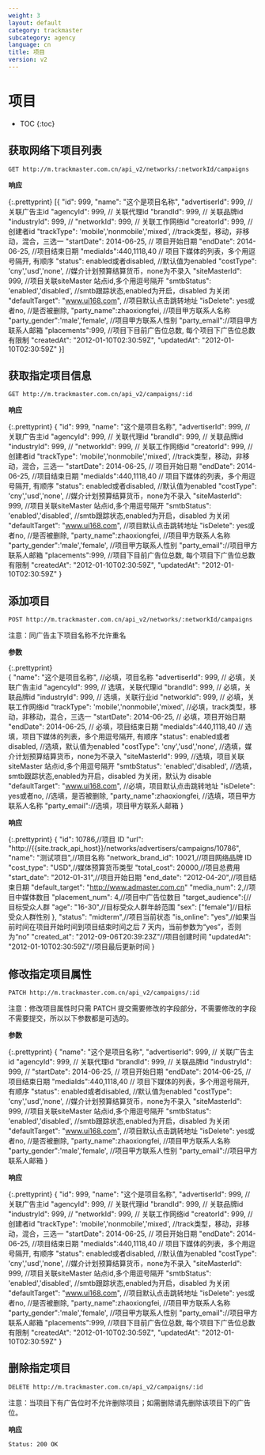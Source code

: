 ```yaml
---
weight: 3
layout: default
category: trackmaster
subcategory: agency
language: cn
title: 项目
version: v2
---
```


# 项目

* TOC
{:toc}

## 获取网络下项目列表

    GET http://m.trackmaster.com.cn/api_v2/networks/:networkId/campaigns

**响应**

{:.prettyprint}
    [{
        "id": 999,
        "name": "这个是项目名称",
        "advertiserId": 999, // 关联广告主id
        "agencyId": 999, // 关联代理id
        "brandId": 999, // 关联品牌id
        "industryId": 999, //
        "networkId": 999, // 关联工作网络id
        "creatorId": 999, // 创建者id
        "trackType": 'mobile','nonmobile','mixed', //track类型，移动，非移动，混合，三选一
        "startDate": 2014-06-25, // 项目开始日期
        "endDate": 2014-06-25, //项目结束日期
        "mediaIds":440,1118,40 // 项目下媒体的列表，多个用逗号隔开, 有顺序
        "status": enabled或者disabled, //默认值为enabled
        "costType": 'cny','usd','none', //媒介计划预算结算货币，none为不录入
        "siteMasterId": 999, //项目关联siteMaster 站点id,多个用逗号隔开
        "smtbStatus": 'enabled','disabled', //smtb跟踪状态,enabled为开启，disabled 为关闭
        "defaultTarget": "www.ui168.com", //项目默认点击跳转地址
        "isDelete":  yes或者no, //是否被删除,
        "party_name":zhaoxiongfei, //项目甲方联系人名称
        "party_gender":'male','female', //项目甲方联系人性别
        "party_email"://项目甲方联系人邮箱
        "placements":999, //项目下目前广告位总数, 每个项目下广告位总数有限制
        "createdAt": "2012-01-10T02:30:59Z",
        "updatedAt": "2012-01-10T02:30:59Z"
    }]


## 获取指定项目信息

    GET http://m.trackmaster.com.cn/api_v2/campaigns/:id

**响应**

{:.prettyprint}
    {
        "id": 999,
        "name": "这个是项目名称",
        "advertiserId": 999, // 关联广告主id
        "agencyId": 999, // 关联代理id
        "brandId": 999, // 关联品牌id
        "industryId": 999, //
        "networkId": 999, // 关联工作网络id
        "creatorId": 999, // 创建者id
        "trackType": 'mobile','nonmobile','mixed', //track类型，移动，非移动，混合，三选一
        "startDate": 2014-06-25, // 项目开始日期
        "endDate": 2014-06-25, //项目结束日期
        "mediaIds":440,1118,40 // 项目下媒体的列表，多个用逗号隔开, 有顺序
        "status": enabled或者disabled, //默认值为enabled
        "costType": 'cny','usd','none', //媒介计划预算结算货币，none为不录入
        "siteMasterId": 999, //项目关联siteMaster 站点id,多个用逗号隔开
        "smtbStatus": 'enabled','disabled', //smtb跟踪状态,enabled为开启，disabled 为关闭
        "defaultTarget": "www.ui168.com", //项目默认点击跳转地址
        "isDelete":  yes或者no, //是否被删除,
        "party_name":zhaoxiongfei, //项目甲方联系人名称
        "party_gender":'male','female', //项目甲方联系人性别
        "party_email"://项目甲方联系人邮箱
        "placements":999, //项目下目前广告位总数, 每个项目下广告位总数有限制
        "createdAt": "2012-01-10T02:30:59Z",
        "updatedAt": "2012-01-10T02:30:59Z"
    }

## 添加项目

    POST http://m.trackmaster.com.cn/api_v2/networks/:networkId/campaigns

注意：同广告主下项目名称不允许重名

**参数**

{:.prettyprint}   
    {
        "name": "这个是项目名称", //必填，项目名称
        "advertiserId": 999, // 必填，关联广告主id
        "agencyId": 999, // 选填，关联代理id
        "brandId": 999, // 必填，关联品牌id
        "industryId": 999, // 选填，关联行业id
        "networkId": 999, // 必填，关联工作网络id
        "trackType": 'mobile','nonmobile','mixed', //必填，track类型，移动，非移动，混合，三选一
        "startDate": 2014-06-25, // 必填，项目开始日期
        "endDate": 2014-06-25, // 必填，项目结束日期
        "mediaIds":440,1118,40 // 选填，项目下媒体的列表，多个用逗号隔开, 有顺序
        "status": enabled或者disabled, //选填，默认值为enabled
        "costType": 'cny','usd','none', //选填，媒介计划预算结算货币，none为不录入
        "siteMasterId": 999, //选填，项目关联siteMaster 站点id,多个用逗号隔开
        "smtbStatus": 'enabled','disabled', //选填，smtb跟踪状态,enabled为开启，disabled 为关闭，默认为 disable
        "defaultTarget": "www.ui168.com", //必填，项目默认点击跳转地址
        "isDelete":  yes或者no, //选填，是否被删除,
        "party_name":zhaoxiongfei, //选填，项目甲方联系人名称
        "party_email"://选填，项目甲方联系人邮箱
    }

	


**响应**


{:.prettyprint}
    {
        "id": 10786,//项目 ID
        "url": "http://{{site.track_api_host}}/networks/advertisers/campaigns/10786",
        "name": "测试项目",//项目名称
        "network_brand_id": 10021,//项目网络品牌 ID
        "cost_type": "USD",//媒体预算货币类型
        "total_cost": 20000,//项目总费用
        "start_date": "2012-01-31",//项目开始日期
        "end_date": "2012-04-20",//项目结束日期
        "default_target": "http://www.admaster.com.cn"
        "media_num": 2,//项目中媒体数目
        "placement_num": 4,//项目中广告位数目
        "target_audience":{//目标受众人群
            "age": "16-30",//目标受众人群年龄范围
            "sex": ["female"]//目标受众人群性别
        },
        "status": "midterm",//项目当前状态
        "is_online": "yes",//如果当前时间在项目开始时间到项目结束时间之后 7 天内，当前参数为“yes”，否则为“no”
        "created_at": "2012-09-06T20:39:23Z"//项目创建时间
        "updatedAt": "2012-01-10T02:30:59Z"//项目最后更新时间
    }

## 修改指定项目属性

    PATCH http://m.trackmaster.com.cn/api_v2/campaigns/:id

注意：修改项目属性时只需 PATCH 提交需要修改的字段部分，不需要修改的字段不需要提交，所以以下参数都是可选的。

**参数**

{:.prettyprint}
    {
        "name": "这个是项目名称",
        "advertiserId": 999, // 关联广告主id
        "agencyId": 999, // 关联代理id
        "brandId": 999, // 关联品牌id
        "industryId": 999, //
        "startDate": 2014-06-25, // 项目开始日期
        "endDate": 2014-06-25, //项目结束日期
        "mediaIds":440,1118,40 // 项目下媒体的列表，多个用逗号隔开, 有顺序
        "status": enabled或者disabled, //默认值为enabled
        "costType": 'cny','usd','none', //媒介计划预算结算货币，none为不录入
        "siteMasterId": 999, //项目关联siteMaster 站点id,多个用逗号隔开
        "smtbStatus": 'enabled','disabled', //smtb跟踪状态,enabled为开启，disabled 为关闭
        "defaultTarget": "www.ui168.com", //项目默认点击跳转地址
        "isDelete":  yes或者no, //是否被删除,
        "party_name":zhaoxiongfei, //项目甲方联系人名称
        "party_gender":'male','female', //项目甲方联系人性别
        "party_email"://项目甲方联系人邮箱
    }
    
    
**响应**

{:.prettyprint}
    {
        "id": 999,
        "name": "这个是项目名称",
        "advertiserId": 999, // 关联广告主id
        "agencyId": 999, // 关联代理id
        "brandId": 999, // 关联品牌id
        "industryId": 999, //
        "networkId": 999, // 关联工作网络id
        "creatorId": 999, // 创建者id
        "trackType": 'mobile','nonmobile','mixed', //track类型，移动，非移动，混合，三选一
        "startDate": 2014-06-25, // 项目开始日期
        "endDate": 2014-06-25, //项目结束日期
        "mediaIds":440,1118,40 // 项目下媒体的列表，多个用逗号隔开, 有顺序
        "status": enabled或者disabled, //默认值为enabled
        "costType": 'cny','usd','none', //媒介计划预算结算货币，none为不录入
        "siteMasterId": 999, //项目关联siteMaster 站点id,多个用逗号隔开
        "smtbStatus": 'enabled','disabled', //smtb跟踪状态,enabled为开启，disabled 为关闭
        "defaultTarget": "www.ui168.com", //项目默认点击跳转地址
        "isDelete":  yes或者no, //是否被删除,
        "party_name":zhaoxiongfei, //项目甲方联系人名称
        "party_gender":'male','female', //项目甲方联系人性别
        "party_email"://项目甲方联系人邮箱
        "placements":999, //项目下目前广告位总数, 每个项目下广告位总数有限制
        "createdAt": "2012-01-10T02:30:59Z",
        "updatedAt": "2012-01-10T02:30:59Z"
    }


## 删除指定项目

    DELETE http://m.trackmaster.com.cn/api_v2/campaigns/:id

注意：当项目下有广告位时不允许删除项目；如需删除请先删除该项目下的广告位。

**响应**

    Status: 200 OK
